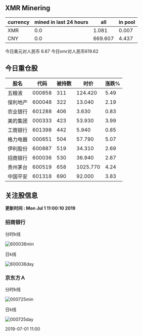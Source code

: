 ## XMR Minering

|currency|mined in last 24 hours|all|in pool|
|---|---|---|---|
|XMR|0.0|1.081|0.007|
|CNY|0.0|669.607|4.437|

今日美元对人民币 6.87	今日xmr对人民币619.62


## 今日重仓股 

|股名|代码|被持数|时价|涨跌%|
|---|---|---|---|---|
|五粮液|000858|311|124.420|5.49|
|保利地产|600048|322|13.040|2.19|
|农业银行|601288|406|3.630|0.83|
|美的集团|000333|423|53.930|3.99|
|工商银行|601398|442|5.940|0.85|
|格力电器|000651|504|57.790|5.07|
|伊利股份|600887|519|34.310|2.69|
|招商银行|600036|530|36.940|2.67|
|贵州茅台|600519|658|1025.770|4.24|
|中国平安|601318|690|92.000|3.83|

## 关注股信息
**更新时间 : Mon Jul  1 11:00:10 2019**
### 招商银行 
分时k线

![600036min](http://image.sinajs.cn/newchart/min/n/sh600036.gif)

日k线

![600036day](http://image.sinajs.cn/newchart/daily/n/sh600036.gif)

### 京东方Ａ 
分时k线

![000725min](http://image.sinajs.cn/newchart/min/n/sz000725.gif)

日k线

![000725day](http://image.sinajs.cn/newchart/daily/n/sz000725.gif)

2019-07-01 11:00